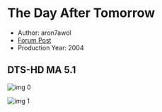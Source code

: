 # The Day After Tomorrow

* Author: aron7awol
* [Forum Post](https://www.avsforum.com/threads/bass-eq-for-filtered-movies.2995212/post-57564036)
* Production Year: 2004

## DTS-HD MA 5.1

![img 0](https://i.imgur.com/lZcUCe5.jpg)

![img 1](https://i.imgur.com/33m8zGN.jpg)

